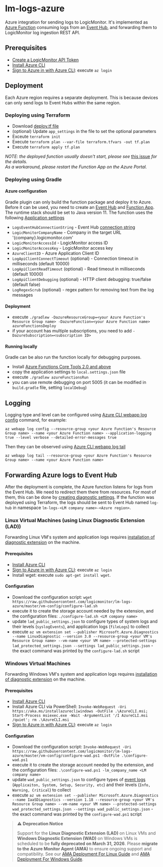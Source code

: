 # lm-logs-azure

Azure integration for sending logs to LogicMonitor.
It's implemented as [Azure Function](https://azure.microsoft.com/en-us/services/functions/) consuming logs from an [Event Hub](https://azure.microsoft.com/en-us/services/event-hubs/), and forwarding them to LogicMonitor log ingestion REST API.

## Prerequisites

* [Create a LogicMonitor API Token](https://www.logicmonitor.com/support/settings/users-and-roles/api-tokens)
* [Install Azure CLI](https://docs.microsoft.com/en-us/cli/azure/install-azure-cli?view=azure-cli-latest)
* [Sign to Azure in with Azure CLI](https://docs.microsoft.com/en-us/cli/azure/authenticate-azure-cli?view=azure-cli-latest): execute `az login`

## Deployment

Each Azure region requires a separate deployment. This is because devices can only send logs to Event Hubs within the same region.

### Deploying using Terraform

* Download [deploy.tf file](https://raw.githubusercontent.com/logicmonitor/lm-logs-azure/master/deploy.tf)
* (optional) Update `app_settings` in the file to set the optional parameters
* Exceute `terraform init`
* Execute `terraform plan --var-file terraform.tfvars -out tf.plan`
* Execute `terraform apply tf.plan`

*NOTE: the deployed function usually doesn't start, please see* [this issue](https://github.com/terraform-providers/terraform-provider-azurerm/issues/8546) *for the details.*<br>
*As a workaround, please restart the Function App on the Azure Portal.*

### Deploying using Gradle

#### Azure configuration

Gradle plugin can only build the function package and deploy it to Azure. Before it can be used, you need to create an [Event Hub](https://docs.microsoft.com/en-us/azure/event-hubs/event-hubs-create) and [Function App](https://docs.microsoft.com/en-us/azure/azure-functions/functions-create-function-app-portal).
The runtime stack should be set to Java version 11. The function uses the following [Application settings](https://docs.microsoft.com/en-us/azure/azure-functions/functions-how-to-use-azure-function-app-settings#settings)
* `LogsEventHubConnectionString` - Event Hub [connection string](https://docs.microsoft.com/en-us/azure/event-hubs/event-hubs-get-connection-string)
* `LogicMonitorCompanyName` - Company in the target URL '{company}.logicmonitor.com'
* `LogicMonitorAccessId` - LogicMonitor access ID
* `LogicMonitorAccessKey` - LogicMonitor access key
* `AzureClientID` - Azure Application Client ID
* `LogApiClientConnectTimeout` (optional) - Connection timeout in milliseconds (default 10000)
* `LogApiClientReadTimeout` (optional) - Read timeout in milliseconds (default 10000)
* `LogApiClientDebugging` (optional) - HTTP client debugging: true/false (default false)
* `LogRegexScrub` (optional) - regex pattern for removing text from the log messages

#### Deployment

* execute `./gradlew -DazureResourceGroup=<your Azure Function's Resource Group name> -DazureFunction=<your Azure Function name> azureFunctionsDeploy`
* if your account has multiple subscriptions, you need to add `-DazureSubscription=<subscription ID>`

#### Running locally

Gradle can be also run the function locally for debugging purposes.

* Install [Azure Functions Core Tools 2.0 and above](https://www.npmjs.com/package/azure-functions-core-tools)
* copy the application settings to `local.settings.json` file
* execute `./gradlew azureFunctionsRun`
* you can use remote debugging on port 5005 (it can be modified in `build.gradle` file, setting `localDebug`)

## Logging

Logging type and level can be configured using [Azure CLI webapp log config](https://docs.microsoft.com/en-us/cli/azure/webapp/log?view=azure-cli-latest#az-webapp-log-config) command, for example:

`az webapp log config --resource-group <your Azure Function's Resource Group name> --name <your Azure Function name> --application-logging true --level verbose --detailed-error-messages true`

Then they can be observed using [Azure CLI webapp log tail](https://docs.microsoft.com/en-us/cli/azure/webapp/log?view=azure-cli-latest#az-webapp-log-tail)

`az webapp log tail --resource-group <your Azure Function's Resource Group name> --name <your Azure Function name>`

## Forwarding Azure logs to Event Hub

After the deployment is complete, the Azure function listens for logs from the Event Hub. We need to redirect them there from resources.
For most of them, this can be done by [creating diagnostic settings](https://docs.microsoft.com/en-us/azure/azure-monitor/platform/diagnostic-settings). If the function was deployed using Terraform, the logs should be sent to Event Hub named `log-hub` in namespace `lm-logs-<LM company name>-<Azure region>`.

### Linux Virtual Machines (using Linux Diagnostic Extension (LAD))

Forwarding Linux VM's system and application logs requires [installation of diagnostic extension](https://docs.microsoft.com/en-us/azure/virtual-machines/extensions/diagnostics-linux#installing-the-extension-in-your-vm) on the machine.

#### Prerequisites

* [Install Azure CLI](https://docs.microsoft.com/en-us/cli/azure/install-azure-cli?view=azure-cli-latest)
* [Sign to Azure in with Azure CLI](https://docs.microsoft.com/en-us/cli/azure/authenticate-azure-cli?view=azure-cli-latest): execute `az login`
* Install wget: execute `sudo apt-get install wget`.

#### Configuration

* Download the configuration script: `wget https://raw.githubusercontent.com/logicmonitor/lm-logs-azure/master/vm-config/configure-lad.sh`
* execute it to create the storage account needed by the extension, and the configuration files: `./configure-lad.sh <LM company name>`
* update `lad_public_settings.json` to configure types of system logs and their levels (`syslogEvents`), and application logs (`fileLogs`) to collect
* execute `az vm extension set --publisher Microsoft.Azure.Diagnostics --name LinuxDiagnostic --version 3.0 --resource-group <your VM's Resource Group name> --vm-name <your VM name> --protected-settings lad_protected_settings.json --settings lad_public_settings.json` - the exact command was printed by the `configure-lad.sh` script

### Windows Virtual Machines 

Forwarding Windows VM's system and application logs requires [installation of diagnostic extension](https://docs.microsoft.com/en-us/azure/azure-monitor/platform/diagnostics-extension-windows-install) on the machine.

#### Prerequisites

* [Install Azure CLI](https://docs.microsoft.com/en-us/cli/azure/install-azure-cli?view=azure-cli-latest)
* Install Azure CLI via PowerShell:
`Invoke-WebRequest -Uri https://aka.ms/installazurecliwindows -OutFile .\AzureCLI.msi; Start-Process msiexec.exe -Wait -ArgumentList '/I AzureCLI.msi /quiet'; rm .\AzureCLI.msi`
* [Sign to Azure in with Azure CLI](https://docs.microsoft.com/en-us/cli/azure/authenticate-azure-cli?view=azure-cli-latest): execute `az login`

#### Configuration

* Download the configuration script: `Invoke-WebRequest -Uri https://raw.githubusercontent.com/logicmonitor/lm-logs-azure/master/vm-config/configure-wad.ps1 -OutFile .\configure-wad.ps1`
* execute it to create the storage account needed by the extension, and the configuration files: `.\configure-wad.ps1 -lm_company_name <LM company name>`
* update `wad_public_settings.json` to configure types of [event logs](https://docs.microsoft.com/en-us/azure/azure-monitor/platform/diagnostics-extension-schema-windows#windowseventlog-element) (`Applicaiton, System, Setup, Security, etc`) and their levels (`Info, Warning, Critical`) to collect
* execute `az vm extension set --publisher Microsoft.Azure.Diagnostics --name IaaSDiagnostics --version 1.18 --resource-group <your VM's Resource Group name> --vm-name <your VM name> --protected-settings wad_protected_settings.json --settings wad_public_settings.json` - the exact command was printed by the `configure-wad.ps1` script

> ⚠️ **Deprecation Notice**
>
> Support for the **Linux Diagnostic Extension (LAD)** on Linux VMs and **Windows Diagnostic Extension (WAD)** on Windows VMs is scheduled to be **fully deprecated on March 31, 2026**. Please **migrate to the Azure Monitor Agent (AMA)** to ensure ongoing support and compatibility. See our [AMA Deployment For Linux Guide](./vm-config/ama-linux-deployment.md) and [AMA Deployment For Windows Guide](./vm-config/ama-windows-deployment.md).
